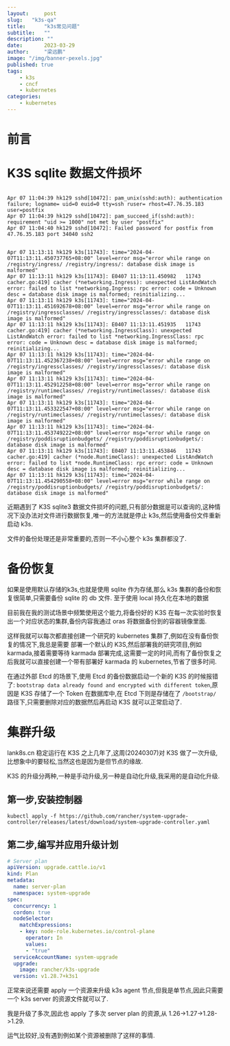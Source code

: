 ```yaml
---
layout:     post 
slug:   "k3s-qa"
title:      "k3s常见问题"
subtitle:   ""
description: ""  
date:       2023-03-29
author:     "梁远鹏"
image: "/img/banner-pexels.jpg"
published: true
tags: 
    - k3s
    - cncf
    - kubernetes
categories: 
    - kubernetes
---
```


# 前言

# K3S sqlite 数据文件损坏

```shell

Apr 07 11:04:39 hk129 sshd[10472]: pam_unix(sshd:auth): authentication failure; logname= uid=0 euid=0 tty=ssh ruser= rhost=47.76.35.183  user=postfix
Apr 07 11:04:39 hk129 sshd[10472]: pam_succeed_if(sshd:auth): requirement "uid >= 1000" not met by user "postfix"
Apr 07 11:04:40 hk129 sshd[10472]: Failed password for postfix from 47.76.35.183 port 34040 ssh2


Apr 07 11:13:11 hk129 k3s[11743]: time="2024-04-07T11:13:11.450737765+08:00" level=error msg="error while range on /registry/ingress/ /registry/ingress/: database disk image is malformed"
Apr 07 11:13:11 hk129 k3s[11743]: E0407 11:13:11.450982   11743 cacher.go:419] cacher (*networking.Ingress): unexpected ListAndWatch error: failed to list *networking.Ingress: rpc error: code = Unknown desc = database disk image is malformed; reinitializing...
Apr 07 11:13:11 hk129 k3s[11743]: time="2024-04-07T11:13:11.451692678+08:00" level=error msg="error while range on /registry/ingressclasses/ /registry/ingressclasses/: database disk image is malformed"
Apr 07 11:13:11 hk129 k3s[11743]: E0407 11:13:11.451935   11743 cacher.go:419] cacher (*networking.IngressClass): unexpected ListAndWatch error: failed to list *networking.IngressClass: rpc error: code = Unknown desc = database disk image is malformed; reinitializing...
Apr 07 11:13:11 hk129 k3s[11743]: time="2024-04-07T11:13:11.452367238+08:00" level=error msg="error while range on /registry/ingressclasses/ /registry/ingressclasses/: database disk image is malformed"
Apr 07 11:13:11 hk129 k3s[11743]: time="2024-04-07T11:13:11.452912258+08:00" level=error msg="error while range on /registry/runtimeclasses/ /registry/runtimeclasses/: database disk image is malformed"
Apr 07 11:13:11 hk129 k3s[11743]: time="2024-04-07T11:13:11.453322547+08:00" level=error msg="error while range on /registry/runtimeclasses/ /registry/runtimeclasses/: database disk image is malformed"
Apr 07 11:13:11 hk129 k3s[11743]: time="2024-04-07T11:13:11.453749222+08:00" level=error msg="error while range on /registry/poddisruptionbudgets/ /registry/poddisruptionbudgets/: database disk image is malformed"
Apr 07 11:13:11 hk129 k3s[11743]: E0407 11:13:11.453846   11743 cacher.go:419] cacher (*node.RuntimeClass): unexpected ListAndWatch error: failed to list *node.RuntimeClass: rpc error: code = Unknown desc = database disk image is malformed; reinitializing...
Apr 07 11:13:11 hk129 k3s[11743]: time="2024-04-07T11:13:11.454290558+08:00" level=error msg="error while range on /registry/poddisruptionbudgets/ /registry/poddisruptionbudgets/: database disk image is malformed"
```

近期遇到了 K3S sqlite3 数据文件损坏的问题,只有部分数据是可以查询的,这种情况下没办法对文件进行数据恢复,唯一的方法就是停止 k3s,然后使用备份文件重新启动 k3s.

文件的备份处理还是非常重要的,否则一不小心整个 k3s 集群都没了.

# 备份恢复

如果是使用默认存储的k3s,也就是使用 sqlite 作为存储,那么 k3s 集群的备份和恢复很简单,只需要备份 sqlite 的 db 文件. 至于使用 local 持久化在本地的数据

目前我在我的测试场景中频繁使用这个能力,将备份好的 K3S 在每一次实验时恢复出一个对应状态的集群,备份内容我通过 oras 将数据备份到的容器镜像里面.

这样我就可以每次都直接创建一个研究的 kubernetes 集群了,例如在没有备份恢复的情况下,我总是需要 部署一个默认的 K3S,然后部署我的研究项目,例如 karmada,接着需要等待 karmada 部署完成,这需要一定的时间,而有了备份恢复之后我就可以直接创建一个带有部署好 karmada 的 kubernetes,节省了很多时间.

在通过外部 Etcd 的场景下,使用 Etcd 的备份数据启动一个新的 K3S 的时候报错了: `bootstrap data already found and encrypted with different token`,原因是 K3S 存储了一个 Token 在数据库中,在 Etcd 下则是存储在了 `/bootstrap/` 路径下,只需要删除对应的数据然后再启动 K3S 就可以正常启动了.

# 集群升级

lank8s.cn 稳定运行在 K3S 之上几年了,这周(20240307)对 K3S 做了一次升级,比想象中的要轻松,当然这也是因为是但节点的缘故.

K3S 的升级分两种,一种是手动升级,另一种是自动化升级,我采用的是自动化升级.

## 第一步,安装控制器

```shell
kubectl apply -f https://github.com/rancher/system-upgrade-controller/releases/latest/download/system-upgrade-controller.yaml
```

## 第二步,编写并应用升级计划

```yaml
# Server plan
apiVersion: upgrade.cattle.io/v1
kind: Plan
metadata:
  name: server-plan
  namespace: system-upgrade
spec:
  concurrency: 1
  cordon: true
  nodeSelector:
    matchExpressions:
    - key: node-role.kubernetes.io/control-plane
      operator: In
      values:
      - "true"
  serviceAccountName: system-upgrade
  upgrade:
    image: rancher/k3s-upgrade
  version: v1.28.7+k3s1
```

正常来说还需要 apply 一个资源来升级 k3s agent 节点,但我是单节点,因此只需要一个 k3s server 的资源文件就可以了.

我是升级了多次,因此也 apply 了多次 server plan 的资源,从 1.26->1.27->1.28->1.29.

运气比较好,没有遇到例如某个资源被删除了这样的事情.